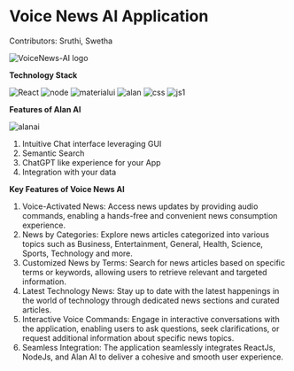 # Voice News AI Application

Contributors: Sruthi, Swetha

![VoiceNews-AI logo](https://github.com/Swetha5021/VoiceNews-AI/assets/110710815/7ce5b4b6-26bf-48ac-999e-b7c81806ebd7)

**Technology Stack**

![React](https://github.com/Swetha5021/VoiceNews-AI/assets/110710815/b6b4c157-e807-4b28-af6b-9014255190ba)      ![node](https://github.com/Swetha5021/VoiceNews-AI/assets/110710815/694543be-b36f-4ba2-8a47-ceead1a27819)      ![materialui](https://github.com/Swetha5021/VoiceNews-AI/assets/110710815/7dcdeee9-509b-49c7-a323-3fc4a6eea0cb)      ![alan](https://github.com/Swetha5021/VoiceNews-AI/assets/110710815/d0eb40b0-d229-436c-a35f-3fc227104134)      ![css](https://github.com/Swetha5021/VoiceNews-AI/assets/110710815/8b556b19-35a6-4d66-af12-df9516328f17)         ![js1](https://github.com/Swetha5021/VoiceNews-AI/assets/110710815/196e0d4c-c3d2-4916-9758-f696758c9db7)

**Features of Alan AI**
 
![alanai](https://github.com/Swetha5021/VoiceNews-AI/assets/110710815/033889cd-b401-4dee-a41f-ad42bbed8603)


1. Intuitive Chat interface leveraging GUI
2. Semantic Search
3. ChatGPT like experience for your App
4. Integration with your data

**Key Features of Voice News AI**

1. Voice-Activated News: Access news updates by providing audio commands, enabling a hands-free and convenient news consumption experience.
2. News by Categories: Explore news articles categorized into various topics such as Business, Entertainment, General, Health, Science, Sports, Technology and more.
3. Customized News by Terms: Search for news articles based on specific terms or keywords, allowing users to retrieve relevant and targeted information.
4. Latest Technology News: Stay up to date with the latest happenings in the world of technology through dedicated news sections and curated articles.
5. Interactive Voice Commands: Engage in interactive conversations with the application, enabling users to ask questions, seek clarifications, or request additional information about specific news topics.
6. Seamless Integration: The application seamlessly integrates ReactJs, NodeJs, and Alan AI to deliver a cohesive and smooth user experience.
